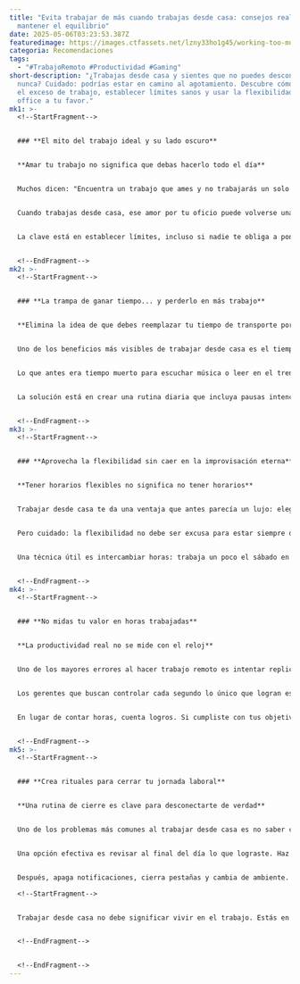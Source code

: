 ```yaml
---
title: "Evita trabajar de más cuando trabajas desde casa: consejos reales para
  mantener el equilibrio"
date: 2025-05-06T03:23:53.387Z
featuredimage: https://images.ctfassets.net/lzny33ho1g45/working-too-much-remote-work-p-img/03b67dd20d03a7ffc5e5b0c1ce0b69fd/file.png?w=1520&fm=avif&q=31&fit=thumb&h=760
categoria: Recomendaciones
tags:
  - "#TrabajoRemoto #Productividad #Gaming"
short-description: "¿Trabajas desde casa y sientes que no puedes desconectarte
  nunca? Cuidado: podrías estar en camino al agotamiento. Descubre cómo frenar
  el exceso de trabajo, establecer límites sanos y usar la flexibilidad del home
  office a tu favor."
mk1: >-
  <!--StartFragment-->


  ### **El mito del trabajo ideal y su lado oscuro**


  **Amar tu trabajo no significa que debas hacerlo todo el día**


  Muchos dicen: "Encuentra un trabajo que ames y no trabajarás un solo día de tu vida". La realidad es muy diferente. Puedes amar lo que haces y aun así sentirte agotado, frustrado o sin ganas de comenzar el día. Amar tu empleo no lo convierte en un pasatiempo. Sigue siendo una actividad que consume energía, requiere enfoque y necesita pausas.


  Cuando trabajas desde casa, ese amor por tu oficio puede volverse una trampa. Como no tienes que "salir de la oficina", es fácil seguir trabajando más allá del horario habitual. Las líneas entre la vida profesional y personal se desdibujan. Ya no existe un final de jornada claro. Esto, a largo plazo, puede impactar negativamente tu salud mental, tus relaciones y hasta tu higiene personal.


  La clave está en establecer límites, incluso si nadie te obliga a ponerlos. Porque si no lo haces tú, nadie más lo hará. La libertad del trabajo remoto es valiosa, pero solo si se usa con conciencia.


  <!--EndFragment-->
mk2: >-
  <!--StartFragment-->


  ### **La trampa de ganar tiempo... y perderlo en más trabajo**


  **Elimina la idea de que debes reemplazar tu tiempo de transporte por más productividad**


  Uno de los beneficios más visibles de trabajar desde casa es el tiempo que ahorras en traslados. Sin embargo, muchas personas llenan ese nuevo espacio libre con... más trabajo. Esto no solo es innecesario, sino también peligroso. Tus empleadores no esperaban que trabajaras más solo porque ahora tu "oficina" está en tu sala. Y tú tampoco deberías exigírtelo.


  Lo que antes era tiempo muerto para escuchar música o leer en el tren, ahora lo ocupas resolviendo correos o terminando tareas. El problema es que esta práctica, si se repite cada día, te lleva directo al agotamiento emocional. Y cuando llegas a ese punto, tu rendimiento baja, lo cual paradójicamente te hace trabajar aún más para "compensar".


  La solución está en crear una rutina diaria que incluya pausas intencionales, momentos para socializar o simplemente descansar. No necesitas ser productivo todo el tiempo. El descanso también es parte de tu rendimiento.


  <!--EndFragment-->
mk3: >-
  <!--StartFragment-->


  ### **Aprovecha la flexibilidad sin caer en la improvisación eterna**


  **Tener horarios flexibles no significa no tener horarios**


  Trabajar desde casa te da una ventaja que antes parecía un lujo: elegir tus propios horarios. Puedes organizar tus bloques de trabajo según tus picos de energía. ¿Te sientes más creativo en la noche? Entonces haz tareas analíticas en la mañana y deja lo creativo para más tarde. ¿Prefieres salir a caminar a media mañana? Hazlo, y recupera ese tiempo cuando mejor te convenga.


  Pero cuidado: la flexibilidad no debe ser excusa para estar siempre disponible. Es importante que comuniques a tus compañeros cuándo estás en línea y cuándo no. Así evitas interrupciones innecesarias y también creas un hábito de respeto por tu tiempo.


  Una técnica útil es intercambiar horas: trabaja un poco el sábado en la mañana si eso te permite disfrutar de un viernes más relajado. Recuerda que lo importante no es el número de horas, sino lo que logras con ellas. Esta mentalidad te permitirá disfrutar de la libertad sin caer en el caos.


  <!--EndFragment-->
mk4: >-
  <!--StartFragment-->


  ### **No midas tu valor en horas trabajadas**


  **La productividad real no se mide con el reloj**


  Uno de los mayores errores al hacer trabajo remoto es intentar replicar exactamente el horario de oficina. Muchas empresas caen en la tentación de rastrear cada minuto, pero esta práctica no genera confianza ni resultados. El trabajo remoto funciona si se basa en metas cumplidas, no en presencia constante.


  Los gerentes que buscan controlar cada segundo lo único que logran es crear un ambiente tóxico donde nadie se siente valorado. Y como trabajador, si tú mismo caes en esa lógica, terminarás sintiendo que nunca es suficiente.


  En lugar de contar horas, cuenta logros. Si cumpliste con tus objetivos del día, detente. Cierra la computadora. Ve a hacer ejercicio, cocina algo rico o juega videojuegos. El descanso también alimenta tu productividad del día siguiente.


  <!--EndFragment-->
mk5: >-
  <!--StartFragment-->


  ### **Crea rituales para cerrar tu jornada laboral**


  **Una rutina de cierre es clave para desconectarte de verdad**


  Uno de los problemas más comunes al trabajar desde casa es no saber cuándo parar. El escritorio está a solo unos pasos, y eso hace fácil caer en la trampa de “solo un email más”. Para evitar esto, necesitas un sistema que marque el fin del día laboral.


  Una opción efectiva es revisar al final del día lo que lograste. Haz una lista, aunque sea breve. Ver tu progreso en papel o en tu app de tareas da una sensación de cierre. Eso ayuda a tu cerebro a entender que el trabajo terminó, aunque no hayas salido de casa.


  Después, apaga notificaciones, cierra pestañas y cambia de ambiente. Incluso si no puedes salir de casa, puedes cambiar de habitación, ponerte ropa cómoda o iniciar una actividad totalmente diferente como leer o jugar algo relajado. Esto indica claramente que tu tiempo libre ha comenzado.\

  <!--StartFragment-->


  Trabajar desde casa no debe significar vivir en el trabajo. Estás en tu derecho de poner límites, de usar tu tiempo a tu favor y de priorizar tu bienestar. Desde 10datos.com te recordamos que la clave del éxito remoto no es trabajar más, sino trabajar mejor. Y eso solo se logra si también aprendes a descansar.


  <!--EndFragment-->


  <!--EndFragment-->
---
```


